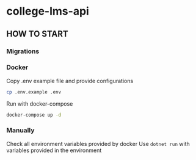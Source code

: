 # college-lms-api

## HOW TO START

### Migrations

### Docker

Copy .env example file and provide configurations
```sh
cp .env.example .env
```
Run with docker-compose
```sh
docker-compose up -d
```

### Manually

Check all environment variables provided by docker
Use `dotnet run` with variables provided in the environment 
